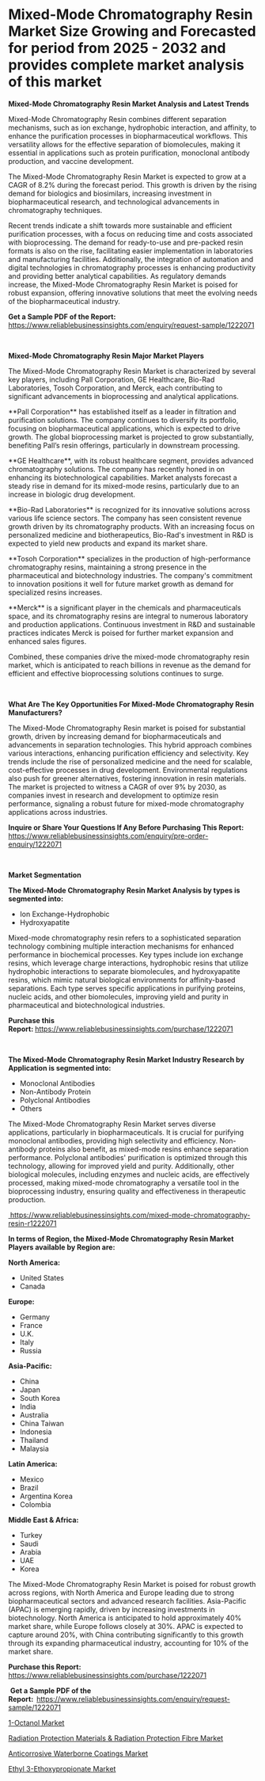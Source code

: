 <p><h1>Mixed-Mode Chromatography Resin Market Size Growing and Forecasted for period from 2025 - 2032 and provides complete market analysis of this market</h1></p><p><strong>Mixed-Mode Chromatography Resin Market Analysis and Latest Trends</strong></p>
<p><p>Mixed-Mode Chromatography Resin combines different separation mechanisms, such as ion exchange, hydrophobic interaction, and affinity, to enhance the purification processes in biopharmaceutical workflows. This versatility allows for the effective separation of biomolecules, making it essential in applications such as protein purification, monoclonal antibody production, and vaccine development. </p><p>The Mixed-Mode Chromatography Resin Market is expected to grow at a CAGR of 8.2% during the forecast period. This growth is driven by the rising demand for biologics and biosimilars, increasing investment in biopharmaceutical research, and technological advancements in chromatography techniques. </p><p>Recent trends indicate a shift towards more sustainable and efficient purification processes, with a focus on reducing time and costs associated with bioprocessing. The demand for ready-to-use and pre-packed resin formats is also on the rise, facilitating easier implementation in laboratories and manufacturing facilities. Additionally, the integration of automation and digital technologies in chromatography processes is enhancing productivity and providing better analytical capabilities. As regulatory demands increase, the Mixed-Mode Chromatography Resin Market is poised for robust expansion, offering innovative solutions that meet the evolving needs of the biopharmaceutical industry.</p></p>
<p><strong>Get a Sample PDF of the Report:&nbsp;</strong> <a href="https://www.reliablebusinessinsights.com/enquiry/request-sample/1222071?utm_campaign=62&utm_medium=2&utm_source=Github&utm_content=ia&utm_term=05022025&utm_id=mixed-mode-chromatography-resin">https://www.reliablebusinessinsights.com/enquiry/request-sample/1222071</a></p>
<p>&nbsp;</p>
<p><strong>Mixed-Mode Chromatography Resin Major Market Players</strong></p>
<p><p>The Mixed-Mode Chromatography Resin Market is characterized by several key players, including Pall Corporation, GE Healthcare, Bio-Rad Laboratories, Tosoh Corporation, and Merck, each contributing to significant advancements in bioprocessing and analytical applications.</p><p>**Pall Corporation** has established itself as a leader in filtration and purification solutions. The company continues to diversify its portfolio, focusing on biopharmaceutical applications, which is expected to drive growth. The global bioprocessing market is projected to grow substantially, benefiting Pall’s resin offerings, particularly in downstream processing.</p><p>**GE Healthcare**, with its robust healthcare segment, provides advanced chromatography solutions. The company has recently honed in on enhancing its biotechnological capabilities. Market analysts forecast a steady rise in demand for its mixed-mode resins, particularly due to an increase in biologic drug development.</p><p>**Bio-Rad Laboratories** is recognized for its innovative solutions across various life science sectors. The company has seen consistent revenue growth driven by its chromatography products. With an increasing focus on personalized medicine and biotherapeutics, Bio-Rad's investment in R&D is expected to yield new products and expand its market share.</p><p>**Tosoh Corporation** specializes in the production of high-performance chromatography resins, maintaining a strong presence in the pharmaceutical and biotechnology industries. The company's commitment to innovation positions it well for future market growth as demand for specialized resins increases.</p><p>**Merck** is a significant player in the chemicals and pharmaceuticals space, and its chromatography resins are integral to numerous laboratory and production applications. Continuous investment in R&D and sustainable practices indicates Merck is poised for further market expansion and enhanced sales figures.</p><p>Combined, these companies drive the mixed-mode chromatography resin market, which is anticipated to reach billions in revenue as the demand for efficient and effective bioprocessing solutions continues to surge.</p></p>
<p>&nbsp;</p>
<p><strong>What Are The Key Opportunities For Mixed-Mode Chromatography Resin Manufacturers?</strong></p>
<p><p>The Mixed-Mode Chromatography Resin market is poised for substantial growth, driven by increasing demand for biopharmaceuticals and advancements in separation technologies. This hybrid approach combines various interactions, enhancing purification efficiency and selectivity. Key trends include the rise of personalized medicine and the need for scalable, cost-effective processes in drug development. Environmental regulations also push for greener alternatives, fostering innovation in resin materials. The market is projected to witness a CAGR of over 9% by 2030, as companies invest in research and development to optimize resin performance, signaling a robust future for mixed-mode chromatography applications across industries.</p></p>
<p><strong>Inquire or Share Your Questions If Any Before Purchasing This Report:</strong> <a href="https://www.reliablebusinessinsights.com/enquiry/pre-order-enquiry/1222071?utm_campaign=62&utm_medium=2&utm_source=Github&utm_content=ia&utm_term=05022025&utm_id=mixed-mode-chromatography-resin">https://www.reliablebusinessinsights.com/enquiry/pre-order-enquiry/1222071</a></p>
<p>&nbsp;</p>
<p><strong>Market Segmentation</strong></p>
<p><strong>The Mixed-Mode Chromatography Resin Market Analysis by types is segmented into:</strong></p>
<p><ul><li>Ion Exchange-Hydrophobic</li><li>Hydroxyapatite</li></ul></p>
<p><p>Mixed-mode chromatography resin refers to a sophisticated separation technology combining multiple interaction mechanisms for enhanced performance in biochemical processes. Key types include ion exchange resins, which leverage charge interactions, hydrophobic resins that utilize hydrophobic interactions to separate biomolecules, and hydroxyapatite resins, which mimic natural biological environments for affinity-based separations. Each type serves specific applications in purifying proteins, nucleic acids, and other biomolecules, improving yield and purity in pharmaceutical and biotechnological industries.</p></p>
<p><strong>Purchase this Report:&nbsp;</strong><a href="https://www.reliablebusinessinsights.com/purchase/1222071?utm_campaign=62&utm_medium=2&utm_source=Github&utm_content=ia&utm_term=05022025&utm_id=mixed-mode-chromatography-resin">https://www.reliablebusinessinsights.com/purchase/1222071</a></p>
<p>&nbsp;</p>
<p><strong>The Mixed-Mode Chromatography Resin Market Industry Research by Application is segmented into:</strong></p>
<p><ul><li>Monoclonal Antibodies</li><li>Non-Antibody Protein</li><li>Polyclonal Antibodies</li><li>Others</li></ul></p>
<p><p>The Mixed-Mode Chromatography Resin Market serves diverse applications, particularly in biopharmaceuticals. It is crucial for purifying monoclonal antibodies, providing high selectivity and efficiency. Non-antibody proteins also benefit, as mixed-mode resins enhance separation performance. Polyclonal antibodies' purification is optimized through this technology, allowing for improved yield and purity. Additionally, other biological molecules, including enzymes and nucleic acids, are effectively processed, making mixed-mode chromatography a versatile tool in the bioprocessing industry, ensuring quality and effectiveness in therapeutic production.</p></p>
<p><a href="https://www.reliablebusinessinsights.com/mixed-mode-chromatography-resin-r1222071?utm_campaign=62&utm_medium=2&utm_source=Github&utm_content=ia&utm_term=05022025&utm_id=mixed-mode-chromatography-resin">&nbsp;https://www.reliablebusinessinsights.com/mixed-mode-chromatography-resin-r1222071</a></p>
<p><strong>In terms of Region, the Mixed-Mode Chromatography Resin Market Players available by Region are:</strong></p>
<p>
    <p> <strong> North America: </strong>
        <ul>
            <li>United States</li>
            <li>Canada</li>
        </ul>
        </p> 
    <p> <strong> Europe: </strong>
        <ul>
            <li>Germany</li>
            <li>France</li>
            <li>U.K.</li>
            <li>Italy</li>
            <li>Russia</li>
        </ul>
        </p> 
    <p> <strong> Asia-Pacific: </strong>
        <ul>
            <li>China</li>
            <li>Japan</li>
            <li>South Korea</li>
            <li>India</li>
            <li>Australia</li>
            <li>China Taiwan</li>
            <li>Indonesia</li>
            <li>Thailand</li>
            <li>Malaysia</li>
        </ul>
        </p> 
    <p> <strong> Latin America: </strong>
        <ul>
            <li>Mexico</li>
            <li>Brazil</li>
            <li>Argentina Korea</li>
            <li>Colombia</li>
        </ul>
        </p> 
    <p> <strong> Middle East & Africa: </strong>
        <ul>
            <li>Turkey</li>
            <li>Saudi</li>
            <li>Arabia</li>
            <li>UAE</li>
            <li>Korea</li>
        </ul>
    </p>
    </p>
<p><p>The Mixed-Mode Chromatography Resin Market is poised for robust growth across regions, with North America and Europe leading due to strong biopharmaceutical sectors and advanced research facilities. Asia-Pacific (APAC) is emerging rapidly, driven by increasing investments in biotechnology. North America is anticipated to hold approximately 40% market share, while Europe follows closely at 30%. APAC is expected to capture around 20%, with China contributing significantly to this growth through its expanding pharmaceutical industry, accounting for 10% of the market share.</p></p>
<p><strong>Purchase this Report: </strong><a href="https://www.reliablebusinessinsights.com/purchase/1222071?utm_campaign=62&utm_medium=2&utm_source=Github&utm_content=ia&utm_term=05022025&utm_id=mixed-mode-chromatography-resin">https://www.reliablebusinessinsights.com/purchase/1222071</a></p>
<p>&nbsp;<strong>Get a Sample PDF of the Report:&nbsp;&nbsp;</strong><a href="https://www.reliablebusinessinsights.com/enquiry/request-sample/1222071?utm_campaign=62&utm_medium=2&utm_source=Github&utm_content=ia&utm_term=05022025&utm_id=mixed-mode-chromatography-resin">https://www.reliablebusinessinsights.com/enquiry/request-sample/1222071</a></p>
<p><strong></strong></p>
<p><p><a href="https://github.com/verikaahova/Market-Research-Report-List-1/blob/main/1-octanol-market.md?utm_campaign=62&utm_medium=2&utm_source=Github&utm_content=ia&utm_term=05022025&utm_id=mixed-mode-chromatography-resin">1-Octanol Market</a></p><p><a href="https://github.com/ezahdyre/Market-Research-Report-List-1/blob/main/radiation-protection-materials-radiation-protection-fibre-market.md?utm_campaign=62&utm_medium=2&utm_source=Github&utm_content=ia&utm_term=05022025&utm_id=mixed-mode-chromatography-resin">Radiation Protection Materials & Radiation Protection Fibre Market</a></p><p><a href="https://github.com/kaqiewan/Market-Research-Report-List-1/blob/main/anticorrosive-waterborne-coatings-market.md?utm_campaign=62&utm_medium=2&utm_source=Github&utm_content=ia&utm_term=05022025&utm_id=mixed-mode-chromatography-resin">Anticorrosive Waterborne Coatings Market</a></p><p><a href="https://github.com/taxyevgwlle/Market-Research-Report-List-1/blob/main/ethyl-3-ethoxypropionate-market.md?utm_campaign=62&utm_medium=2&utm_source=Github&utm_content=ia&utm_term=05022025&utm_id=mixed-mode-chromatography-resin">Ethyl 3-Ethoxypropionate Market</a></p></p>